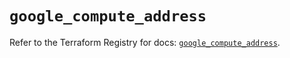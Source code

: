 # `google_compute_address`

Refer to the Terraform Registry for docs: [`google_compute_address`](https://registry.terraform.io/providers/hashicorp/google/5.32.0/docs/resources/compute_address).
